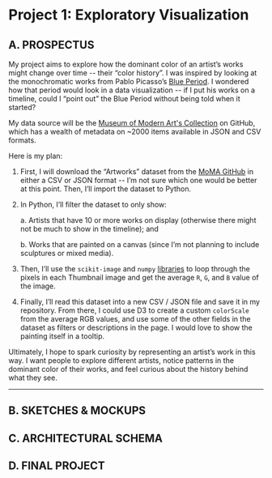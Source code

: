 # **Project 1: Exploratory Visualization**

## **A. PROSPECTUS**

My project aims to explore how the dominant color of an artist’s works might change over time -- their “color history”. I was inspired by looking at the monochromatic works from Pablo Picasso’s [Blue Period](https://en.wikipedia.org/wiki/Picasso%27s_Blue_Period). I wondered how that period would look in a data visualization -- if I put his works on a timeline, could I “point out” the Blue Period without being told when it started?

My data source will be the [Museum of Modern Art's Collection](https://github.com/MuseumofModernArt/collection) on GitHub, which has a wealth of metadata on ~2000 items available in JSON and CSV formats.


Here is my plan:

1. First, I will download the “Artworks” dataset from the [MoMA GitHub](https://github.com/MuseumofModernArt/collection) in either a CSV or JSON format -- I’m not sure which one would be better at this point. Then, I’ll import the dataset to Python.

2. In Python, I’ll filter the dataset to only show:

     a. Artists that have 10 or more works on display (otherwise there might not be much to show in the timeline); and

     b. Works that are painted on a canvas (since I’m not planning to include sculptures or mixed media).

3. Then, I’ll use the `scikit-image` and `numpy` [libraries](https://scikit-image.org/) to loop through the pixels in each Thumbnail image and get the average `R`, `G`, and `B` value of the image.

4. Finally, I’ll read this dataset into a new CSV / JSON file and save it in my repository. From there, I could use D3 to create a custom `colorScale` from the average RGB values, and use some of the other fields in the dataset as filters or descriptions in the page. I would love to show the painting itself in a tooltip.

Ultimately, I hope to spark curiosity by representing an artist’s work in this way. I want people to explore different artists, notice patterns in the dominant color of their works, and feel curious about the history behind what they see.


-----


## **B. SKETCHES & MOCKUPS**

## **C. ARCHITECTURAL SCHEMA**

## **D. FINAL PROJECT**

